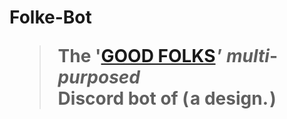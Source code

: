 # Folke-Bot <br><blockquote>The   '[GOOD FOLKS](http://discord.gg/vxpm8EX) ’   *multi*-*purposed* <br>Discord   bot   of   ( a   design. )</blockquote>
